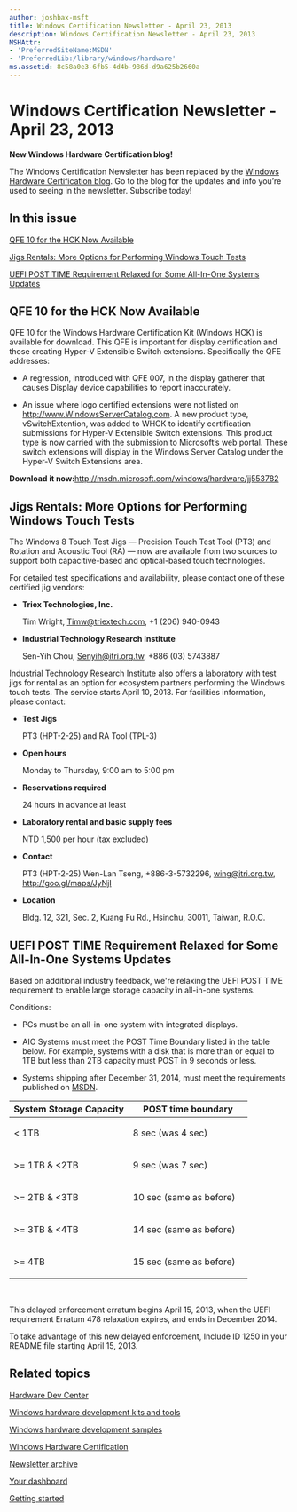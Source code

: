 ```yaml
---
author: joshbax-msft
title: Windows Certification Newsletter - April 23, 2013
description: Windows Certification Newsletter - April 23, 2013
MSHAttr:
- 'PreferredSiteName:MSDN'
- 'PreferredLib:/library/windows/hardware'
ms.assetid: 8c58a0e3-6fb5-4d4b-986d-d9a625b2660a
---
```


# Windows Certification Newsletter - April 23, 2013


**New Windows Hardware Certification blog!**

The Windows Certification Newsletter has been replaced by the [Windows Hardware Certification blog](http://blogs.msdn.com/b/windows_hardware_certification/). Go to the blog for the updates and info you’re used to seeing in the newsletter. Subscribe today!

## In this issue


[QFE 10 for the HCK Now Available](#qfe)

[Jigs Rentals: More Options for Performing Windows Touch Tests](#jigs)

[UEFI POST TIME Requirement Relaxed for Some All-In-One Systems Updates](#posttime)

## <a href="" id="qfe"></a>QFE 10 for the HCK Now Available


QFE 10 for the Windows Hardware Certification Kit (Windows HCK) is available for download. This QFE is important for display certification and those creating Hyper-V Extensible Switch extensions. Specifically the QFE addresses:

-   A regression, introduced with QFE 007, in the display gatherer that causes Display device capabilities to report inaccurately.

-   An issue where logo certified extensions were not listed on <http://www.WindowsServerCatalog.com>. A new product type, vSwitchExtention, was added to WHCK to identify certification submissions for Hyper-V Extensible Switch extensions. This product type is now carried with the submission to Microsoft’s web portal. These switch extensions will display in the Windows Server Catalog under the Hyper-V Switch Extensions area.

**Download it now:**<http://msdn.microsoft.com/windows/hardware/jj553782>

## <a href="" id="jigs"></a>Jigs Rentals: More Options for Performing Windows Touch Tests


The Windows 8 Touch Test Jigs — Precision Touch Test Tool (PT3) and Rotation and Acoustic Tool (RA) — now are available from two sources to support both capacitive-based and optical-based touch technologies.

For detailed test specifications and availability, please contact one of these certified jig vendors:

-   **Triex Technologies, Inc.**

    Tim Wright, Timw@triextech.com, +1 (206) 940-0943

-   **Industrial Technology Research Institute**

    Sen-Yih Chou, Senyih@itri.org.tw, +886 (03) 5743887

Industrial Technology Research Institute also offers a laboratory with test jigs for rental as an option for ecosystem partners performing the Windows touch tests. The service starts April 10, 2013. For facilities information, please contact:

-   **Test Jigs**

    PT3 (HPT-2-25) and RA Tool (TPL-3)

-   **Open hours**

    Monday to Thursday, 9:00 am to 5:00 pm

-   **Reservations required**

    24 hours in advance at least

-   **Laboratory rental and basic supply fees**

    NTD 1,500 per hour (tax excluded)

-   **Contact**

    PT3 (HPT-2-25) Wen-Lan Tseng, +886-3-5732296, wing@itri.org.tw, <http://goo.gl/maps/JyNjI>

-   **Location**

    Bldg. 12, 321, Sec. 2, Kuang Fu Rd., Hsinchu, 30011, Taiwan, R.O.C.

## <a href="" id="posttime"></a>UEFI POST TIME Requirement Relaxed for Some All-In-One Systems Updates


Based on additional industry feedback, we're relaxing the UEFI POST TIME requirement to enable large storage capacity in all-in-one systems.

Conditions:

-   PCs must be an all-in-one system with integrated displays.

-   AIO Systems must meet the POST Time Boundary listed in the table below. For example, systems with a disk that is more than or equal to 1TB but less than 2TB capacity must POST in 9 seconds or less.

-   Systems shipping after December 31, 2014, must meet the requirements published on [MSDN](http://msdn.microsoft.com/).

<table>
<colgroup>
<col width="50%" />
<col width="50%" />
</colgroup>
<thead>
<tr class="header">
<th>System Storage Capacity</th>
<th>POST time boundary</th>
</tr>
</thead>
<tbody>
<tr class="odd">
<td><p>&lt; 1TB</p></td>
<td><p>8 sec (was 4 sec)</p></td>
</tr>
<tr class="even">
<td><p>&gt;= 1TB &amp; &lt;2TB</p></td>
<td><p>9 sec (was 7 sec)</p></td>
</tr>
<tr class="odd">
<td><p>&gt;= 2TB &amp; &lt;3TB</p></td>
<td><p>10 sec (same as before)</p></td>
</tr>
<tr class="even">
<td><p>&gt;= 3TB &amp; &lt;4TB</p></td>
<td><p>14 sec (same as before)</p></td>
</tr>
<tr class="odd">
<td><p>&gt;= 4TB</p></td>
<td><p>15 sec (same as before)</p></td>
</tr>
</tbody>
</table>

 

This delayed enforcement erratum begins April 15, 2013, when the UEFI requirement Erratum 478 relaxation expires, and ends in December 2014.

To take advantage of this new delayed enforcement, Include ID 1250 in your README file starting April 15, 2013.

## Related topics


[Hardware Dev Center](http://msdn.microsoft.com/en-US/windows/hardware/)

[Windows hardware development kits and tools](http://msdn.microsoft.com/windows/hardware/bg127147)

[Windows hardware development samples](http://code.msdn.microsoft.com/windowshardware/)

[Windows Hardware Certification](http://msdn.microsoft.com/en-US/windows/hardware/gg463010)

[Newsletter archive](windows-certification-newsletter-archive.md)

[Your dashboard](https://sysdev.microsoft.com/hardware/member/)

[Getting started](http://msdn.microsoft.com/library/windows/hardware/gg507680/)

 

 







